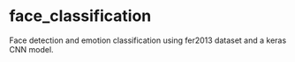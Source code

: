# face_classification
Face detection and emotion classification using fer2013 dataset and a keras CNN model.
